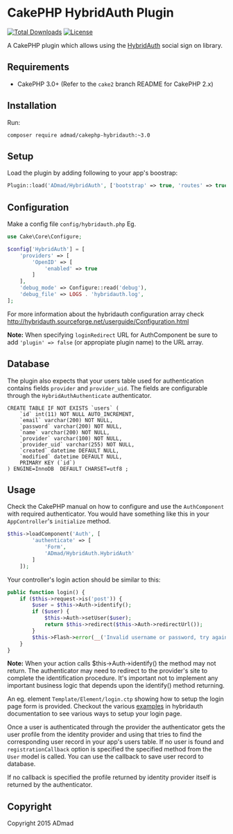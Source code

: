 CakePHP HybridAuth Plugin
=========================

[![Total Downloads](https://img.shields.io/packagist/dt/ADmad/CakePHP-HybridAuth.svg?style=flat-square)](https://packagist.org/packages/admad/cakephp-hybridauth)
[![License](https://img.shields.io/badge/license-MIT-blue.svg?style=flat-square)](LICENSE)

A CakePHP plugin which allows using the [HybridAuth](http://hybridauth.sourceforge.net/)
social sign on library.

Requirements
------------

* CakePHP 3.0+ (Refer to the `cake2` branch README for CakePHP 2.x)

Installation
------------

Run:

```
composer require admad/cakephp-hybridauth:~3.0
```

Setup
-----

Load the plugin by adding following to your app's boostrap:

```php
Plugin::load('ADmad/HybridAuth', ['bootstrap' => true, 'routes' => true]);
```

Configuration
-------------

Make a config file `config/hybridauth.php`
Eg.

```php
use Cake\Core\Configure;

$config['HybridAuth'] = [
    'providers' => [
        'OpenID' => [
            'enabled' => true
        ]
    ],
    'debug_mode' => Configure::read('debug'),
    'debug_file' => LOGS . 'hybridauth.log',
];
```

For more information about the hybridauth configuration array check
http://hybridauth.sourceforge.net/userguide/Configuration.html

__Note:__ When specifying `loginRedirect` URL for AuthComponent be sure to add
`'plugin' => false` (or appropiate plugin name) to the URL array.

Database
--------

The plugin also expects that your users table used for authentication contains
fields `provider` and `provider_uid`. The fields are configurable through the
`HybridAuthAuthenticate` authenticator.

```MySQL
CREATE TABLE IF NOT EXISTS `users` (
    `id` int(11) NOT NULL AUTO_INCREMENT,
    `email` varchar(200) NOT NULL,
    `password` varchar(200) NOT NULL,
    `name` varchar(200) NOT NULL,
    `provider` varchar(100) NOT NULL,
    `provider_uid` varchar(255) NOT NULL,
    `created` datetime DEFAULT NULL,
    `modified` datetime DEFAULT NULL,
    PRIMARY KEY (`id`)
) ENGINE=InnoDB  DEFAULT CHARSET=utf8 ;
```

Usage
-----

Check the CakePHP manual on how to configure and use the `AuthComponent` with
required authenticator. You would have something like this in your `AppController`'s `initialize` method.

```php
$this->loadComponent('Auth', [
        'authenticate' => [
            'Form',
            'ADmad/HybridAuth.HybridAuth'
        ]
    ]);
```

Your controller's login action should be similar to this:

```php
public function login() {
    if ($this->request->is('post')) {
        $user = $this->Auth->identify();
        if ($user) {
            $this->Auth->setUser($user);
            return $this->redirect($this->Auth->redirectUrl());
        }
        $this->Flash->error(__('Invalid username or password, try again'));
    }
}
```

__Note:__ When your action calls $this->Auth->identify() the method may not return.
The authenticator may need to redirect to the provider's site to complete the
identification procedure. It's important not to implement any important business
logic that depends upon the identify() method returning.

An eg. element `Template/Element/login.ctp` showing how to setup the login page
form is provided. Checkout the various
[examples](http://hybridauth.sourceforge.net/userguide/Examples_and_Demos.html)
in hybridauth documentation to see various ways to setup your login page.

Once a user is authenticated through the provider the authenticator gets the user
profile from the identity provider and using that tries to find the corresponding
user record in your app's users table. If no user is found and `registrationCallback`
option is specified the specified method from the `User` model is called. You
can use the callback to save user record to database.

If no callback is specified the profile returned by identity provider itself is
returned by the authenticator.

Copyright
---------

Copyright 2015 ADmad
